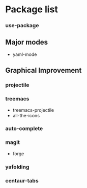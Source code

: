 # Package list

### use-package

## Major modes

 -  yaml-mode

## Graphical Improvement

### projectile
### treemacs
 -  treemacs-projectile
 -  all-the-icons
### auto-complete
### magit
 -  forge
### yafolding
### centaur-tabs
